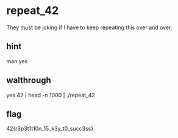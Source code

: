 # repeat_42
They must be joking if I have to keep repeating this over and over.

## hint
man yes

## walthrough
yes 42 | head -n 1000 | ./repeat_42

## flag
42{r3p3t1t10n_15_k3y_t0_succ3ss}
